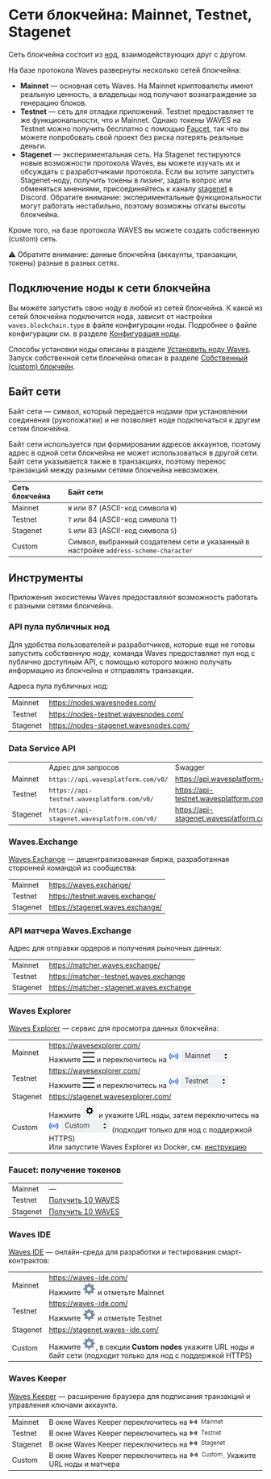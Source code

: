 # Сети блокчейна: Mainnet, Testnet, Stagenet

Сеть блокчейна состоит из [нод](/ru/blockchain/node/), взаимодействующих друг с другом.

На базе протокола Waves развернуты несколько сетей блокчейна:

* **Mainnet** — основная сеть Waves. На Mainnet криптовалюты имеют реальную ценность, а владельцы нод получают вознаграждение за генерацию блоков.
* **Testnet** — сеть для отладки приложений. Testnet предоставляет те же функциональности, что и Mainnet. Однако токены WAVES на Testnet можно получить бесплатно с помощью [Faucet](https://testnet.wavesexplorer.com/faucet), так что вы можете попробовать свой проект без риска потерять реальные деньги.
* **Stagenet** — экспериментальная сеть. На Stagenet тестируются новые возможности протокола Waves, вы можете изучать их и обсуждать с разработчиками протокола. Если вы хотите запустить Stagenet-ноду, получить токены в лизинг, задать вопрос или обменяться мнениями, присоединяйтесь к каналу [stagenet](https://discord.gg/3g8XR6B) в Discord. Обратите внимание: экспериментальные функциональности могут работать нестабильно, поэтому возможны откаты высоты блокчейна.

Кроме того, на базе протокола WAVES вы можете создать собственную (custom) сеть.

:warning: Обратите внимание: данные блокчейна (аккаунты, транзакции, токены) разные в разных сетях.

## Подключение ноды к сети блокчейна

Вы можете запустить свою ноду в любой из сетей блокчейна. К какой из сетей блокчейна подключится нода, зависит от настройки `waves.blockchain.type` в файле конфигурации ноды. Подробнее о файле конфигурации см. в разделе [Конфигурация ноды](/ru/waves-node/node-configuration).

Способы установки ноды описаны в разделе [Установить ноду Waves](/ru/waves-node/how-to-install-a-node/how-to-install-a-node). Запуск собственной сети блокчейна описан в разделе [Собственный (сustom) блокчейн](/ru/waves-node/private-waves-network).

## Байт сети

Байт сети — символ, который передается нодами при установлении соединения (рукопожатии) и не позволяет ноде подключаться к другим сетям блокчейна.

Байт сети используется при формировании адресов аккаунтов, поэтому адрес в одной сети блокчейна не может использоваться в другой сети. Байт сети указывается также в транзакциях, поэтому перенос транзакций между разными сетями блокчейна невозможен.

| Сеть блокчейна | Байт сети |
| :--- | :--- |
| Mainnet | `W` или 87 (ASCII-код символа `W`) |
| Testnet | `T` или 84 (ASCII-код символа `T`) |
| Stagenet | `S` или 83 (ASCII-код символа `S`) |
| Custom | Символ, выбранный создателем сети и указанный в настройке `address-scheme-character` |

## Инструменты

Приложения экосистемы Waves предоставляют возможность работать с разными сетями блокчейна.

### API пула публичных нод

Для удобства пользователей и разработчиков, которые еще не готовы запустить собственную ноду, команда Waves предоставляет пул нод с публично доступным API, с помощью которого можно получать информацию из блокчейна и отправлять транзакции.

Адреса пула публичных нод:

| | |
| :--- | :--- |
| Mainnet | <https://nodes.wavesnodes.com/> |
| Testnet | <https://nodes-testnet.wavesnodes.com/> |
| Stagenet | <https://nodes-stagenet.wavesnodes.com/> |

### Data Service API

| | | |
| :--- | :--- | :--- |
| | Адрес для запросов | Swagger |
| Mainnet | `https://api.wavesplatform.com/v0/` | <https://api.wavesplatform.com/v0/docs/> |
| Testnet | `https://api-testnet.wavesplatform.com/v0/` | <https://api-testnet.wavesplatform.com/v0/docs/> |
| Stagenet | `https://api-stagenet.wavesplatform.com/v0/` | <https://api-stagenet.wavesplatform.com/v0/docs/> |

### Waves.Exchange

[Waves.Exchange](https://docs.waves.exchange/ru/) — децентрализованная биржа, разработанная сторонней командой из сообщества:

| | |
| :--- | :--- |
| Mainnet | <https://waves.exchange/> |
| Testnet | <https://testnet.waves.exchange/> |
| Stagenet | <https://stagenet.waves.exchange/> |

### API матчера Waves.Exchange

Адрес для отправки ордеров и получения рыночных данных:

| | |
| :--- | :--- |
| Mainnet | <https://matcher.waves.exchange/> |
| Testnet | <https://matcher-testnet.waves.exchange> |
| Stagenet | <https://matcher-stagenet.waves.exchange> |

### Waves Explorer

[Waves Explorer](/ru/ecosystem/waves-explorer/about-waves-explorer) — сервис для просмотра данных блокчейна:

| | |
| :--- | :--- |
| Mainnet | <https://wavesexplorer.com/><br>Нажмите ![](./_assets/settings.png) и переключитесь на ![](./_assets/mainnet.png) |
| Testnet | <https://wavesexplorer.com/><br>Нажмите ![](./_assets/settings.png) и переключитесь на ![](./_assets/testnet.png) |
| Stagenet | <https://stagenet.wavesexplorer.com/> |
| Custom | Нажмите ![](./_assets/explorer-custom.png) и укажите URL ноды, затем переключитесь на ![](./_assets/custom.png) (подходит только для нод с поддержкой HTTPS)<br>Или запустите Waves Explorer из Docker, см. [инструкцию](https://habr.com/ru/company/waves/blog/459773/) |

### Faucet: получение токенов

|  |  |
| :--- | :--- |
| Mainnet | — |
| Testnet | [Получить 10 WAVES](https://testnet.wavesexplorer.com/faucet) |
| Stagenet |  [Получить 10 WAVES](https://stagenet.wavesexplorer.com/faucet) |

### Waves IDE

[Waves IDE](/ru/building-apps/smart-contracts/tools/waves-ide) — онлайн-среда для разработки и тестирования смарт-контрактов:

| | |
| :--- | :--- |
| Mainnet | <https://waves-ide.com/><br>Нажмите ![](./_assets/ide-settings.png) и отметьте Mainnet |
| Testnet | <https://waves-ide.com/><br>Нажмите ![](./_assets/ide-settings.png) и отметьте Testnet |
| Stagenet | <https://stagenet.waves-ide.com/> |
| Custom | Нажмите ![](./_assets/ide-settings.png), в секции **Custom nodes** укажите URL ноды и байт сети (подходит только для нод с поддержкой HTTPS) |

### Waves Keeper

[Waves Keeper](/ru/ecosystem/waves-keeper/) — расширение браузера для подписания транзакций и управления ключами аккаунта.

| | |
| :--- | :--- |
| Mainnet | В окне Waves Keeper переключитесь на ![](./_assets/keeper-mainnet.png) |
| Testnet | В окне Waves Keeper переключитесь на ![](./_assets/keeper-testnet.png) |
| Stagenet | В окне Waves Keeper переключитесь на ![](./_assets/keeper-stagenet.png) |
| Custom | В окне Waves Keeper переключитесь на ![](./_assets/keeper-custom.png). Укажите URL ноды и матчера |
